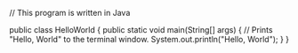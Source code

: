 

// This program is written in Java

public class HelloWorld {
    public static void main(String[] args) {
        // Prints "Hello, World" to the terminal window.
        System.out.println("Hello, World");
    }
}